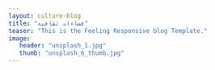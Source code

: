 ```yaml
---
layout: culture-blog
title: "فضاءات ثقافية"
teaser: "This is the Feeling Responsive blog Template."
image:
   header: "unsplash_1.jpg"
   thumb: "unsplash_6_thumb.jpg"
---
```

